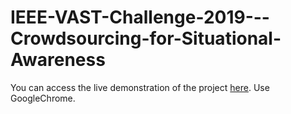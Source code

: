 # IEEE-VAST-Challenge-2019---Crowdsourcing-for-Situational-Awareness

You can access the live demonstration of the project [here](https://muskanjain798.github.io/IEEE-VAST-Challenge-2019---Crowdsourcing-for-Situational-Awareness/).
Use GoogleChrome.
